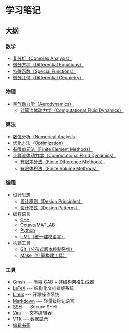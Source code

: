 # 学习笔记

## 大纲

### 数学
- [复分析（Complex Analysis）](./mathematics/complex_analysis/README.lyx)
- [微分方程（Differential Equations）](./mathematics/ode_and_pde/README.lyx)
- [特殊函数（Special Functions）](./mathematics/special_functions/README.lyx)
- [微分几何（Differential Geometry）](./mathematics/differential_geometry/README.lyx)

### 物理
- [空气动力学（Aerodynamics）](./physics/aerodynamics/README.lyx)
  - [计算流体动力学（Computational Fluid Dynamics）](./algorithms/cfd/README.lyx)

### 算法
- [数值分析（Numerical Analysis](./algorithms/numerical_analysis/README.lyx)
- [优化方法（Optimization）](./algorithms/optimization/README.lyx) 
- [有限单元法（Finite Element Methods）](./algorithms/finite_element/README.lyx)
- [计算流体动力学（Computational Fluid Dynamics）](./algorithms/cfd/README.lyx)
  - [有限差分法（Finite Difference Methods）](./algorithms/cfd/finite_difference.lyx)
  - [有限体积法（Finite Volume Methods）](./algorithms/cfd/finite_volume.lyx)

### 编程
- 设计思想
  - [设计原则（Design Principles）](./programming/principles/README.md)
  - [设计模式（Design Patterns）](./programming/patterns/README.md)
- 编程语言
  - [C++](./programming/cpp/README.md)
  - [Octave/MATLAB](./programming/octave.md)
  - [Python](./programming/python.md)
  - [UML（统一建模语言）](./programming/uml/README.md)
- 构建工具
  - [Git（分布式版本控制系统）](./programming/git.md)
  - [Make（批量构建工具）](./programming/make/README.md)

### 工具
- [Gmsh](./tools/gmsh/README.md) --- 简易 CAD + 非结构网格生成器
- [LaTeX](./tools/latex/README.md) --- 结构化文档排版系统
- [Linux](./tools/linux/README.md) --- 开源操作系统
- [Markdown](./tools/markdown.md) --- 轻量级标记语言
- [SSH](./tools/ssh.md) --- Secure SHell
- [Vim](./tools/vim.md) --- 文本编辑器
- [VTK](./tools/vtk/README.md) --- 数据显示
- [编辑书签](./tools/bookmark.md)
